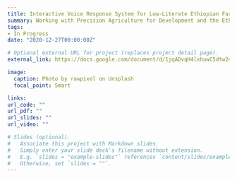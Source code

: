 ```yaml
---
title: Interactive Voice Response System for Low-Literate Ethiopian Farmers
summary: Working with Precision Agriculture for Development and the Ethiopian Government to improve crop yields for farmers in rural areas with minimal literacy using interactive voice response systems and A/B testing.
tags:
- In Progress
date: "2020-12-27T00:00:00Z"

# Optional external URL for project (replaces project detail page).
external_link: https://docs.google.com/document/d/1jqADvqH4lxhuwC5dtw24boLeu2FuyvFW0tTflVN35fk/edit?ts=5fb73790

image:
  caption: Photo by rawpixel on Unsplash
  focal_point: Smart

links:
url_code: ""
url_pdf: ""
url_slides: ""
url_video: ""

# Slides (optional).
#   Associate this project with Markdown slides.
#   Simply enter your slide deck's filename without extension.
#   E.g. `slides = "example-slides"` references `content/slides/example-slides.md`.
#   Otherwise, set `slides = ""`.
---
```

